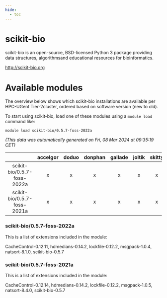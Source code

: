 ```yaml
---
hide:
  - toc
---
```


scikit-bio
==========


scikit-bio is an open-source, BSD-licensed Python 3 package providing data structures, algorithmsand educational resources for bioinformatics.

http://scikit-bio.org
# Available modules


The overview below shows which scikit-bio installations are available per HPC-UGent Tier-2cluster, ordered based on software version (new to old).

To start using scikit-bio, load one of these modules using a `module load` command like:

```shell
module load scikit-bio/0.5.7-foss-2022a
```

*(This data was automatically generated on Fri, 08 Mar 2024 at 09:35:19 CET)*  

| |accelgor|doduo|donphan|gallade|joltik|skitty|
| :---: | :---: | :---: | :---: | :---: | :---: | :---: |
|scikit-bio/0.5.7-foss-2022a|x|x|x|x|x|x|
|scikit-bio/0.5.7-foss-2021a|x|x|x|x|x|x|


### scikit-bio/0.5.7-foss-2022a

This is a list of extensions included in the module:

CacheControl-0.12.11, hdmedians-0.14.2, lockfile-0.12.2, msgpack-1.0.4, natsort-8.1.0, scikit-bio-0.5.7

### scikit-bio/0.5.7-foss-2021a

This is a list of extensions included in the module:

CacheControl-0.12.14, hdmedians-0.14.2, lockfile-0.12.2, msgpack-1.0.5, natsort-8.4.0, scikit-bio-0.5.7